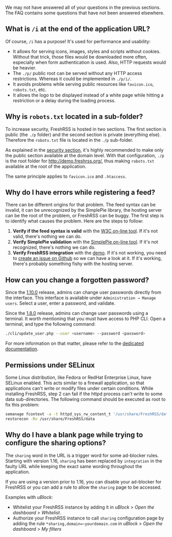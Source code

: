 We may not have answered all of your questions in the previous sections. The FAQ contains some questions that have not been answered elsewhere.

## What is `/i` at the end of the application URL?

Of course, ```/i``` has a purpose! It's used for performance and usability:

* It allows for serving icons, images, styles and scripts without cookies. Without that trick, those files would be downloaded more often, especially when form authentication is used. Also, HTTP requests would be heavier.
* The ```./p/``` public root can be served without any HTTP access restrictions. Whereas it could be implemented in ```./p/i/```.
* It avoids problems while serving public resources like ```favicon.ico```, ```robots.txt```, etc.
* It allows the logo to be displayed instead of a white page while hitting a restriction or a delay during the loading process.

## Why is `robots.txt` located in a sub-folder?

To increase security, FreshRSS is hosted in two sections. The first section is public (the `./p` folder) and the second section is private (everything else). Therefore the `robots.txt` file is located in the `./p` sub-folder.

As explained in the [security section](/en/User_documentation/Installation/Security), it's highly recommended to make only the public section available at the domain level. With that configuration, `./p` is the root folder for http://demo.freshrss.org/, thus making `robots.txt` available at the root of the application.

The same principle applies to `favicon.ico` and `.htaccess`.

## Why do I have errors while registering a feed?

There can be different origins for that problem.
The feed syntax can be invalid, it can be unrecognized by the SimplePie library, the hosting server can be the root of the problem, or FreshRSS can be buggy.
The first step is to identify what causes the problem.
Here are the steps to follow:

1. __Verify if the feed syntax is valid__ with the [W3C on-line tool](https://validator.w3.org/feed/ "RSS and Atom feed validator"). If it's not valid, there's nothing we can do.
1. __Verify SimplePie validation__ with the [SimplePie on-line tool](https://simplepie.org/demo/ "SimplePie official demo"). If it's not recognized, there's nothing we can do.
1. __Verify FreshRSS integration__ with the [demo](https://demo.freshrss.org "FreshRSS official demo"). If it's not working, you need to [create an issue on Github](https://github.com/FreshRSS/FreshRSS/issues/new "Create an issue for FreshRSS") so we can have a look at it. If it's working, there's probably something fishy with the hosting server.

## How can you change a forgotten password?

Since the [1.10.0](https://github.com/FreshRSS/FreshRSS/releases/tag/1.10.0) release, admins can change user passwords directly from the interface. This interface is available under  ```Administration → Manage users```.
Select a user, enter a password, and validate.

Since the [1.8.0](https://github.com/FreshRSS/FreshRSS/releases/tag/1.8.0) release, admins can change user passwords using a terminal. It worth mentioning that you must have access to PHP CLI. Open a terminal, and type the following command:
```sh
./cli/update_user.php --user <username> --password <password>
```
For more information on that matter, please refer to the [dedicated documentation](../../cli/README.md).

## Permissions under SELinux

Some Linux distribution, like Fedora or RedHat Enterprise Linux, have SELinux enabled. This acts similar to a firewall application, so that applications can't write or modify files under certain conditions. While installing FreshRSS, step 2 can fail if the httpd process can't write to some data sub-directories. The following command should be executed as root to fix this problem:
```sh
semanage fcontext -a -t httpd_sys_rw_content_t '/usr/share/FreshRSS/data(/.*)?'
restorecon -Rv /usr/share/FreshRSS/data
```

## Why do I have a blank page while trying to configure the sharing options?

The `sharing` word in the URL is a trigger word for some ad-blocker rules. Starting with version 1.16, `sharing` has been replaced by `integration` in the faulty URL while keeping the exact same wording throughout the application.

If you are using a version prior to 1.16, you can disable your ad-blocker for FreshRSS or you can add a rule to allow the `sharing` page to be accessed.

Examples with _uBlock_:

- Whitelist your FreshRSS instance by adding it in _uBlock > Open the dashboard > Whitelist_.
- Authorize your FreshRSS instance to call `sharing` configuration page by adding the rule `*sharing,domain=~yourdomain.com` in _uBlock > Open the dashboard > My filters_

